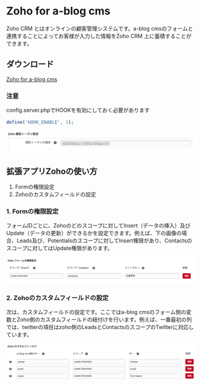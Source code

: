 # Zoho for a-blog cms

Zoho CRM とはオンラインの顧客管理システムです。a-blog cmsのフォームと連携することによってお客様が入力した情報をZoho CRM 上に蓄積することができます。

## ダウンロード
[Zoho for a-blog cms](https://github.com/appleple/acms-zoho/raw/master/build/Zoho.zip)




### 注意

config.server.phpでHOOKを有効にしておく必要があります

```php
define('HOOK_ENABLE', 1);
```

<img src="./images/set_api_token.png">

## 拡張アプリZohoの使い方

1. Formの権限設定
2. Zohoのカスタムフィールドの設定

### 1. Formの権限設定

フォームIDごとに、Zohoのどのスコープに対してInsert（データの挿入）及びUpdate（データの更新）ができるかを設定できます。例えば、下の画像の場合、Leads及び、Potentialsのスコープに対してInsert権限があり、Contactsのスコープに対してはUpdate権限があります。

<img src="./images/authorization.png">

### 2. Zohoのカスタムフィールドの設定

次は、カスタムフィールドの設定です。ここではa-blog cmsのフォーム側の変数とZoho側のカスタムフィールドの紐付けを行います。例えば、一番最初の列では、twitterの項目はzoho側のLeadsとContactsのスコープのTwitterに対応しています。

<img src="./images/custom-field.png">

